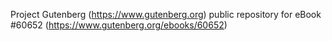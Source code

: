 Project Gutenberg (https://www.gutenberg.org) public repository for eBook #60652 (https://www.gutenberg.org/ebooks/60652)
